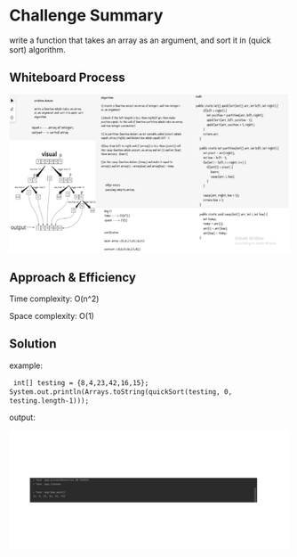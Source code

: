# Challenge Summary

write a function that takes an array as an argument, and sort it in (quick sort) algorithm.

## Whiteboard Process

![board](quickSort.png)

## Approach & Efficiency

Time complexity: O(n^2)

Space complexity: O(1)

## Solution
example:

```
 int[] testing = {8,4,23,42,16,15};
System.out.println(Arrays.toString(quickSort(testing, 0, testing.length-1)));
```

output:

![output](output27.png)
